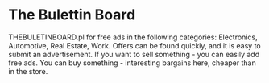 # The Bulettin Board

THEBULETINBOARD.pl for free ads in the following categories: Electronics, Automotive, Real Estate, Work. 
Offers can be found quickly, and it is easy to submit an advertisement. 
If you want to sell something - you can easily add free ads. 
You can buy something - interesting bargains here, cheaper than in the store.
